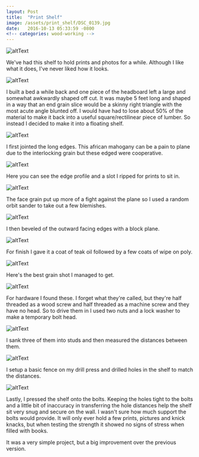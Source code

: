 ```yaml
---
layout: Post
title:  "Print Shelf"
image: /assets/print_shelf/DSC_0139.jpg
date:   2016-10-13 05:33:59 -0800
<!-- categories: wood-working -->
---
```


![altText](/assets/print_shelf/DSC_0096.jpg)

We've had this shelf to hold prints and photos for a while. Although I like what it does, I've never liked how it looks.

![altText](/assets/print_shelf/DSC_0064.jpg)

I built a bed a while back and one piece of the headboard left a large and somewhat awkwardly shaped off cut. It was maybe 5 feet long and shaped in a way that an end grain slice would be a skinny right triangle with the most acute angle blunted off. I would have had to lose about 50% of the material to make it back into a useful square/rectilinear piece of lumber. So instead I decided to make it into a floating shelf.

![altText](/assets/print_shelf/DSC_0062.jpg)

I first jointed the long edges. This african mahogany can be a pain to plane due to the interlocking grain but these edged were cooperative.

![altText](/assets/print_shelf/DSC_0065.jpg)

Here you can see the edge profile and a slot I ripped for prints to sit in.

![altText](/assets/print_shelf/DSC_0082.jpg)

The face grain put up more of a fight against the plane so I used a random orbit sander to take out a few blemishes.

![altText](/assets/print_shelf/DSC_0084.jpg)

I then beveled of the outward facing edges with a block plane.

![altText](/assets/print_shelf/DSC_0086.jpg)

For finish I gave it a coat of teak oil followed by a few coats of wipe on poly.

![altText](/assets/print_shelf/DSC_0088.jpg)

Here's the best grain shot I managed to get.

![altText](/assets/print_shelf/DSC_0097.jpg)

For hardware I found these. I forget what they're called, but they're half threaded as a wood screw and half threaded as a machine screw and they have no head. So to drive them in I used two nuts and a lock washer to make a temporary bolt head.

![altText](/assets/print_shelf/DSC_0099.jpg)

I sank three of them into studs and then measured the distances between them.

![altText](/assets/print_shelf/DSC_0101.jpg)

I setup a basic fence on my drill press and drilled holes in the shelf to match the distances.

![altText](/assets/print_shelf/DSC_0139.jpg)

Lastly, I pressed the shelf onto the bolts. Keeping the holes tight to the bolts and a little bit of inaccuracy in transferring the hole distances help the shelf sit very snug and secure on the wall. I wasn't sure how much support the bolts would provide. It will only ever hold a few prints, pictures and knick knacks, but when testing the strength it showed no signs of stress when filled with books.

It was a very simple project, but a big improvement over the previous version.
